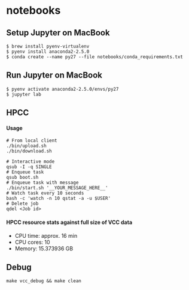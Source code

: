 # notebooks

## Setup Jupyter on MacBook

```
$ brew install pyenv-virtualenv
$ pyenv install anaconda2-2.5.0
$ conda create --name py27 --file notebooks/conda_requirements.txt
```


## Run Jupyter on MacBook

```
$ pyenv activate anaconda2-2.5.0/envs/py27
$ jupyter lab
```

## HPCC
#### Usage
```
# From local client
./bin/upload.sh
./bin/download.sh
```

```
# Interactive mode
qsub -I -q SINGLE
# Enqueue task
qsub boot.sh
# Enqueue task with message
./bin/start.sh '__YOUR_MESSAGE_HERE__'
# Watch task every 10 seconds
bash -c 'watch -n 10 qstat -a -u $USER'
# Delete job
qdel <Job id>
```

#### HPCC resource stats against full size of VCC data
* CPU time: approx. 16 min
* CPU cores: 10
* Memory: 15.373936 GB


## Debug

```
make vcc_debug && make clean
```

